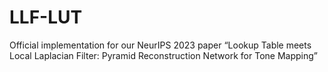# LLF-LUT
Official implementation for our NeurIPS 2023 paper “Lookup Table meets Local Laplacian Filter: Pyramid Reconstruction Network for Tone Mapping”
